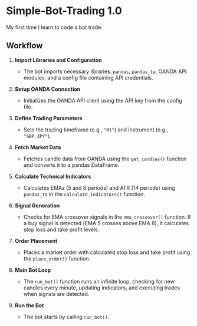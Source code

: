 # Simple-Bot-Trading 1.0
My first time I learn to code a bot trade.

## Workflow
1. **Import Libraries and Configuration**
    -  The bot imports necessary libraries: `pandas`, `pandas_ta`, OANDA API modules, and a config file containing API credentials.

2. **Setup OANDA Connection**
   - Initializes the OANDA API client using the API key from the config file.

3. **Define Trading Parameters**
   - Sets the trading timeframe (e.g., `"M1"`) and instrument (e.g., `"GBP_JPY"`).

4. **Fetch Market Data**
   - Fetches candle data from OANDA using the `get_candles()` function and converts it to a pandas DataFrame.

5. **Calculate Technical Indicators**
   - Calculates EMAs (5 and 8 periods) and ATR (14 periods) using `pandas_ta` in the `calculate_indicators()` function.

6. **Signal Generation**
   - Checks for EMA crossover signals in the `ema_crossover()` function. If a buy signal is detected (EMA 5 crosses above EMA 8), it calculates stop loss and take profit levels.

7. **Order Placement**
   - Places a market order with calculated stop loss and take profit using the `place_order()` function.

8. **Main Bot Loop**
   - The `run_bot()` function runs an infinite loop, checking for new candles every minute, updating indicators, and executing trades when signals are detected.

9. **Run the Bot**
   - The bot starts by calling `run_bot()`.


